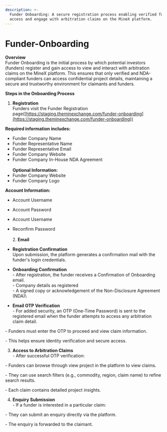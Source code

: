 ```yaml
---
description: >-
  Funder Onboarding: A secure registration process enabling verified funders to
  access and engage with arbitration claims on the MineX platform.
---
```


# Funder-Onboarding

**Overview**\
Funder Onboarding is the initial process by which potential investors (funders) register and gain access to view and interact with arbitration claims on the MineX platform. This ensures that only verified and NDA-compliant funders can access confidential project details, maintaining a secure and trustworthy environment for claimants and funders.

**Steps in the Onboarding Process**

1. **Registration**   \
   Funders visit the Funder Registration page([https://staging.theminexchange.com/funder-onboarding](https://staging.theminexchange.com/funder-onboarding))

**Required information includes:**

* Funder Company Name
* Funder Representative Name
* Funder Representative Email
* Funder Company Website
* Funder Company In-House NDA Agreement\
  \
  **Optional Information:**
* Funder Company Website
* Funder Company Logo

&#x20;    **Account Information:**

* Account Username
* Account Password
* Account Username
* Reconfirm Password\
  \
  2\. **Email**
* **Registration Confirmation**\
  Upon submission, the platform generates a confirmation mail with the funder's login credentials.
* **Onboarding Confirmation**  \
  &#x20;\-  After registration, the funder receives a Confirmation of Onboarding email.\
  &#x20;\-  Company details as registered\
  &#x20;\-  A signed copy or acknowledgement of the Non-Disclosure Agreement (NDA)\

* **Email OTP Verification**  \
  \- For added security, an OTP (One-Time Password) is sent to the registered email when the funder    attempts to access any arbitration claim detail.

&#x20;      \- Funders must enter the OTP to proceed and view claim information.

&#x20;      \- This helps ensure identity verification and secure access.

3. **Access to Arbitration Claims**   \
   &#x20; \- After successful OTP verification:

&#x20;        \- Funders can browse through view project in the platform to view claims.

&#x20;        \- They can use search filters (e.g., commodity, region, claim name) to refine search results.

&#x20;        \- Each claim contains detailed project insights.

4. **Enquiry Submission**   \
   &#x20; \- If a funder is interested in a particular claim:

&#x20;        \- They can submit an enquiry directly via the platform.

&#x20;        \- The enquiry is forwarded to the claimant.
